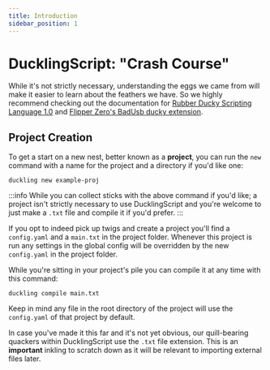 ```yaml
---
title: Introduction
sidebar_position: 1
---
```


# DucklingScript: "Crash Course"

While it's not strictly necessary, understanding the eggs we came from will make it easier to learn about the feathers we have. So we highly recommend checking out the documentation for [Rubber Ducky Scripting Language 1.0](https://web.archive.org/web/20220816200129/http://github.com/hak5darren/USB-Rubber-Ducky/wiki/Duckyscript) and [Flipper Zero's BadUsb ducky extension](https://docs.flipper.net/bad-usb).

## Project Creation
To get a start on a new nest, better known as a **project**, you can run the `new` command with a name for the project and a directory if you'd like one:
```
duckling new example-proj
```

:::info
While you can collect sticks with the above command if you'd like; a project isn't strictly necessary to use DucklingScript and you're welcome to just make a `.txt` file and compile it if you'd prefer.
:::

If you opt to indeed pick up twigs and create a project you'll find a `config.yaml` and a `main.txt` in the project folder. Whenever this project is run any settings in the global config will be overridden by the new `config.yaml` in the project folder.

While you're sitting in your project's pile you can compile it at any time with this command:
```
duckling compile main.txt
```

Keep in mind any file in the root directory of the project will use the `config.yaml` of that project by default.

In case you've made it this far and it's not yet obvious, our quill-bearing quackers within DucklingScript use the `.txt` file extension. This is an **important** inkling to scratch down as it will be relevant to importing external files later.